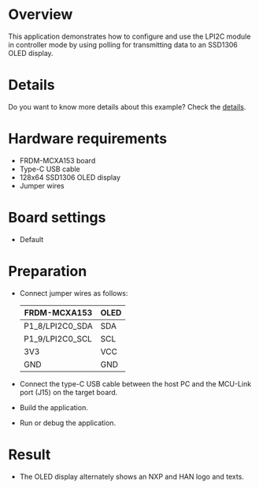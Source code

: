 Overview
========
This application demonstrates how to configure and use the LPI2C module in controller mode by using polling for transmitting data to an SSD1306 OLED display.

Details
====================
Do you want to know more details about this example? Check the [details](./readme_details.md).

Hardware requirements
=====================
- FRDM-MCXA153 board
- Type-C USB cable
- 128x64 SSD1306 OLED display
- Jumper wires

Board settings
==============
- Default

Preparation
===========
- Connect jumper wires as follows:

    | FRDM-MCXA153    | OLED |
    |-----------------|------|
    | P1_8/LPI2C0_SDA | SDA  |
    | P1_9/LPI2C0_SCL | SCL  |
    | 3V3             | VCC  |
    | GND             | GND  |

- Connect the type-C USB cable between the host PC and the MCU-Link port (J15) on the target board.
- Build the application.
- Run or debug the application.

Result
======
- The OLED display alternately shows an NXP and HAN logo and texts.
